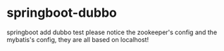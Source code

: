 # springboot-dubbo
springboot add dubbo test
please notice the zookeeper's config and the mybatis's config, they are all based on localhost!
